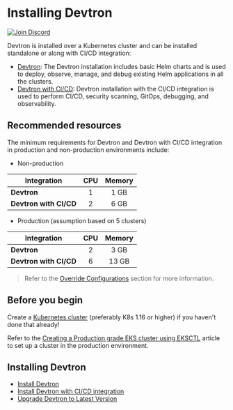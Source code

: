 # Installing Devtron
 
[![Join Discord](https://img.shields.io/badge/Join%20us%20on-Discord-e01563.svg)](https://discord.gg/jsRG5qx2gp)
 
Devtron is installed over a Kubernetes cluster and can be installed standalone or along with CI/CD integration:

* [Devtron](install-devtron.md): The Devtron installation includes basic Helm charts and is used to deploy, observe, manage, and debug existing Helm applications in all the clusters.
* [Devtron with CI/CD](install-devtron-with-cicd.md): Devtron installation with the CI/CD integration is used to perform CI/CD, security scanning, GitOps, debugging, and observability.

## Recommended resources

The minimum requirements for Devtron and Devtron with CI/CD integration in production and non-production environments include:

* Non-production

| Integration | CPU | Memory |
| --- | :---: | :---: |
| **Devtron** | 1 | 1 GB |
| **Devtron with CI/CD** | 2 | 6 GB |

* Production (assumption based on 5 clusters)

| Integration | CPU | Memory |
| --- | :---: | :---: |
| **Devtron** | 2 | 3 GB |
| **Devtron with CI/CD** | 6 | 13 GB |

> Refer to the [Override Configurations](./override-default-devtron-installation-configs.md) section for more information.
 
## Before you begin
 
Create a [Kubernetes cluster](https://kubernetes.io/docs/tutorials/kubernetes-basics/create-cluster/) (preferably K8s 1.16 or higher) if you haven't done that already!
 
Refer to the [Creating a Production grade EKS cluster using EKSCTL](https://devtron.ai/blog/creating-production-grade-kubernetes-eks-cluster-eksctl/) article to set up a cluster in the production environment.

## Installing Devtron
 
* [Install Devtron](install-devtron.md)
* [Install Devtron with CI/CD integration](install-devtron-with-cicd.md)
* [Upgrade Devtron to Latest Version](#upgrade-devtron)
 

